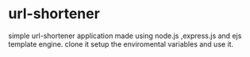 # url-shortener
simple url-shortener application made using node.js ,express.js and ejs template engine. clone it setup the enviromental variables and use it.

